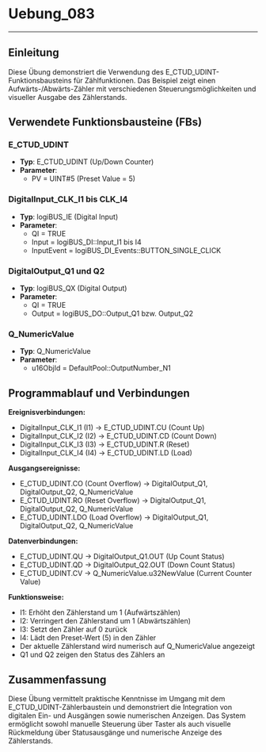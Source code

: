 # Uebung_083

* * * * * * * * * *

## Einleitung
Diese Übung demonstriert die Verwendung des E_CTUD_UDINT-Funktionsbausteins für Zählfunktionen. Das Beispiel zeigt einen Aufwärts-/Abwärts-Zähler mit verschiedenen Steuerungsmöglichkeiten und visueller Ausgabe des Zählerstands.

## Verwendete Funktionsbausteine (FBs)

### E_CTUD_UDINT
- **Typ**: E_CTUD_UDINT (Up/Down Counter)
- **Parameter**: 
  - PV = UINT#5 (Preset Value = 5)

### DigitalInput_CLK_I1 bis CLK_I4
- **Typ**: logiBUS_IE (Digital Input)
- **Parameter**:
  - QI = TRUE
  - Input = logiBUS_DI::Input_I1 bis I4
  - InputEvent = logiBUS_DI_Events::BUTTON_SINGLE_CLICK

### DigitalOutput_Q1 und Q2
- **Typ**: logiBUS_QX (Digital Output)
- **Parameter**:
  - QI = TRUE
  - Output = logiBUS_DO::Output_Q1 bzw. Output_Q2

### Q_NumericValue
- **Typ**: Q_NumericValue
- **Parameter**:
  - u16ObjId = DefaultPool::OutputNumber_N1

## Programmablauf und Verbindungen

**Ereignisverbindungen:**
- DigitalInput_CLK_I1 (I1) → E_CTUD_UDINT.CU (Count Up)
- DigitalInput_CLK_I2 (I2) → E_CTUD_UDINT.CD (Count Down)
- DigitalInput_CLK_I3 (I3) → E_CTUD_UDINT.R (Reset)
- DigitalInput_CLK_I4 (I4) → E_CTUD_UDINT.LD (Load)

**Ausgangsereignisse:**
- E_CTUD_UDINT.CO (Count Overflow) → DigitalOutput_Q1, DigitalOutput_Q2, Q_NumericValue
- E_CTUD_UDINT.RO (Reset Overflow) → DigitalOutput_Q1, DigitalOutput_Q2, Q_NumericValue
- E_CTUD_UDINT.LDO (Load Overflow) → DigitalOutput_Q1, DigitalOutput_Q2, Q_NumericValue

**Datenverbindungen:**
- E_CTUD_UDINT.QU → DigitalOutput_Q1.OUT (Up Count Status)
- E_CTUD_UDINT.QD → DigitalOutput_Q2.OUT (Down Count Status)
- E_CTUD_UDINT.CV → Q_NumericValue.u32NewValue (Current Counter Value)

**Funktionsweise:**
- I1: Erhöht den Zählerstand um 1 (Aufwärtszählen)
- I2: Verringert den Zählerstand um 1 (Abwärtszählen)
- I3: Setzt den Zähler auf 0 zurück
- I4: Lädt den Preset-Wert (5) in den Zähler
- Der aktuelle Zählerstand wird numerisch auf Q_NumericValue angezeigt
- Q1 und Q2 zeigen den Status des Zählers an

## Zusammenfassung
Diese Übung vermittelt praktische Kenntnisse im Umgang mit dem E_CTUD_UDINT-Zählerbaustein und demonstriert die Integration von digitalen Ein- und Ausgängen sowie numerischen Anzeigen. Das System ermöglicht sowohl manuelle Steuerung über Taster als auch visuelle Rückmeldung über Statusausgänge und numerische Anzeige des Zählerstands.